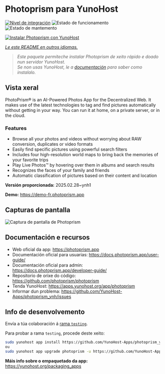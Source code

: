 <!--
NOTA: Este README foi creado automáticamente por <https://github.com/YunoHost/apps/tree/master/tools/readme_generator>
NON debe editarse manualmente.
-->

# Photoprism para YunoHost

[![Nivel de integración](https://apps.yunohost.org/badge/integration/photoprism)](https://ci-apps.yunohost.org/ci/apps/photoprism/)
![Estado de funcionamento](https://apps.yunohost.org/badge/state/photoprism)
![Estado de mantemento](https://apps.yunohost.org/badge/maintained/photoprism)

[![Instalar Photoprism con YunoHost](https://install-app.yunohost.org/install-with-yunohost.svg)](https://install-app.yunohost.org/?app=photoprism)

*[Le este README en outros idiomas.](./ALL_README.md)*

> *Este paquete permíteche instalar Photoprism de xeito rápido e doado nun servidor YunoHost.*  
> *Se non usas YunoHost, le a [documentación](https://yunohost.org/install) para saber como instalalo.*

## Vista xeral

PhotoPrism® is an AI-Powered Photos App for the Decentralized Web. It makes use of the latest technologies to tag and find pictures automatically without getting in your way. You can run it at home, on a private server, or in the cloud.

### Features

- Browse all your photos and videos without worrying about RAW conversion, duplicates or video formats
- Easily find specific pictures using powerful search filters
- Includes four high-resolution world maps to bring back the memories of your favorite trips
- Play Live Photos™ by hovering over them in albums and search results
- Recognizes the faces of your family and friends
- Automatic classification of pictures based on their content and location


**Versión proporcionada:** 2025.02.28~ynh1

**Demo:** <https://demo-fr.photoprism.app>

## Capturas de pantalla

![Captura de pantalla de Photoprism](./doc/screenshots/photoprism.jpg)

## Documentación e recursos

- Web oficial da app: <https://photoprism.app>
- Documentación oficial para usuarias: <https://docs.photoprism.app/user-guide/>
- Documentación oficial para admin: <https://docs.photoprism.app/developer-guide/>
- Repositorio de orixe do código: <https://github.com/photoprism/photoprism>
- Tenda YunoHost: <https://apps.yunohost.org/app/photoprism>
- Informar dun problema: <https://github.com/YunoHost-Apps/photoprism_ynh/issues>

## Info de desenvolvemento

Envía a túa colaboración á [rama `testing`](https://github.com/YunoHost-Apps/photoprism_ynh/tree/testing).

Para probar a rama `testing`, procede deste xeito:

```bash
sudo yunohost app install https://github.com/YunoHost-Apps/photoprism_ynh/tree/testing --debug
ou
sudo yunohost app upgrade photoprism -u https://github.com/YunoHost-Apps/photoprism_ynh/tree/testing --debug
```

**Máis info sobre o empaquetado da app:** <https://yunohost.org/packaging_apps>
